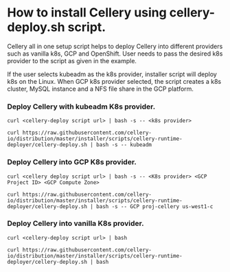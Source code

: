 # How to install Cellery using cellery-deploy.sh script.

Cellery all in one setup script helps to deploy Cellery into different providers such as vanilla k8s, GCP and OpenShift. User needs to pass the desired k8s provider to the script as 
given in the example.

If the user selects kubeadm as the k8s provider, installer script will deploy k8s on the Linux. When GCP k8s provider selected, the script creates a k8s cluster, MySQL instance and a NFS 
file share in the GCP platform. 


### Deploy Cellery with kubeadm K8s provider.

```
curl <cellery-deploy script url> | bash -s -- <k8s provider>

```

```
curl https://raw.githubusercontent.com/cellery-io/distribution/master/installer/scripts/cellery-runtime-deployer/cellery-deploy.sh | bash -s -- kubeadm

```

### Deploy Cellery into GCP K8s provider.

```
curl <cellery deploy script url> | bash -s -- <K8s provider> <GCP Project ID> <GCP Compute Zone> 
```

```
curl https://raw.githubusercontent.com/cellery-io/distribution/master/installer/scripts/cellery-runtime-deployer/cellery-deploy.sh | bash -s -- GCP proj-cellery us-west1-c
```

### Deploy Cellery into vanilla K8s provider.
```
curl <cellery-deploy script url> | bash
```

```
curl https://raw.githubusercontent.com/cellery-io/distribution/master/installer/scripts/cellery-runtime-deployer/cellery-deploy.sh | bash
```